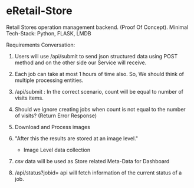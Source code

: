 # eRetail-Store
Retail Stores operation management backend. (Proof Of Concept). Minimal Tech-Stack: Python, FLASK, LMDB


Requirements Conversation: 

1.  Users will use /api/submit to send json structured data using POST method and
    on the other side our Service will receive.

2.  Each job can take at most 1 hours of time also. So, We should think of
    multiple processing entities.

3. /api/submit : In the correct scenario, count will be equal to number of visits items.

4. Should we ignore creating jobs when count is not equal to the number of visits? (Return Error Response)

5.  Download and Process images

6. "After this the results are stored at an image level."
    - Image Level data collection

7.  csv data will be used as Store related Meta-Data for Dashboard

8. /api/status?jobid=  api will fetch information of the current status of a job.
